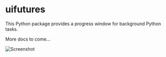 # uifutures

This Python package provides a progress window for background Python tasks.

More docs to come...

![Screenshot](https://raw.github.com/westernx/uifutures/master/docs/_static/screenshot.png)

